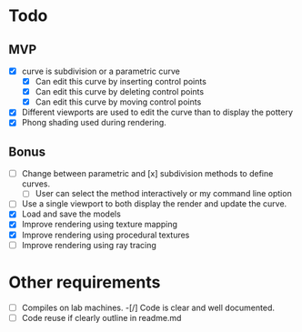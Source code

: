 # Todo

## MVP

-[x] curve is subdivision or a parametric curve
  -[x] Can edit this curve by inserting control points
  -[x] Can edit this curve by deleting control points
  -[x] Can edit this curve by moving control points
-[x] Different viewports are used to edit the curve than to display the pottery
-[x] Phong shading used during rendering.

## Bonus
-[ ] Change between parametric and [x] subdivision methods to define curves.
  -[ ] User can select the method interactively or my command line option
-[ ] Use a single viewport to both display the render and update the curve.
-[x] Load and save the models
-[x] Improve rendering using texture mapping
-[x] Improve rendering using procedural textures
-[ ] Improve rendering using ray tracing

# Other requirements
-[ ] Compiles on lab machines.
-[/] Code is clear and well documented.
-[ ] Code reuse if clearly outline in readme.md